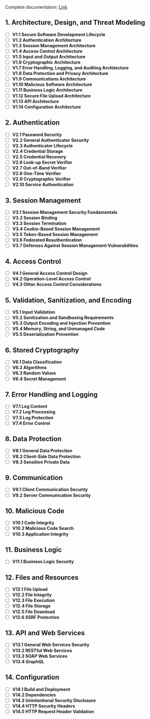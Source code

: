 Complete documentation: [Link](https://raw.githubusercontent.com/OWASP/ASVS/v4.0.3/4.0/OWASP%20Application%20Security%20Verification%20Standard%204.0.3-es.pdf) 


## 1. Architecture, Design, and Threat Modeling
- [ ] **V1.1 Secure Software Development Lifecycle**
- [ ] **V1.2 Authentication Architecture**
- [ ] **V1.3 Session Management Architecture**
- [ ] **V1.4 Access Control Architecture**
- [ ] **V1.5 Input and Output Architecture**
- [ ] **V1.6 Cryptographic Architecture**
- [ ] **V1.7 Error Handling, Logging, and Auditing Architecture**
- [ ] **V1.8 Data Protection and Privacy Architecture**
- [ ] **V1.9 Communications Architecture**
- [ ] **V1.10 Malicious Software Architecture**
- [ ] **V1.11 Business Logic Architecture**
- [ ] **V1.12 Secure File Upload Architecture**
- [ ] **V1.13 API Architecture**
- [ ] **V1.14 Configuration Architecture**

## 2. Authentication
- [ ] **V2.1 Password Security**
- [ ] **V2.2 General Authenticator Security**
- [ ] **V2.3 Authenticator Lifecycle**
- [ ] **V2.4 Credential Storage**
- [ ] **V2.5 Credential Recovery**
- [ ] **V2.6 Look-up Secret Verifier**
- [ ] **V2.7 Out-of-Band Verifier**
- [ ] **V2.8 One-Time Verifier**
- [ ] **V2.9 Cryptographic Verifier**
- [ ] **V2.10 Service Authentication**

## 3. Session Management
- [ ] **V3.1 Session Management Security Fundamentals**
- [ ] **V3.2 Session Binding**
- [ ] **V3.3 Session Termination**
- [ ] **V3.4 Cookie-Based Session Management**
- [ ] **V3.5 Token-Based Session Management**
- [ ] **V3.6 Federated Reauthentication**
- [ ] **V3.7 Defenses Against Session Management Vulnerabilities**

## 4. Access Control
- [ ] **V4.1 General Access Control Design**
- [ ] **V4.2 Operation-Level Access Control**
- [ ] **V4.3 Other Access Control Considerations**

## 5. Validation, Sanitization, and Encoding
- [ ] **V5.1 Input Validation**
- [ ] **V5.2 Sanitization and Sandboxing Requirements**
- [ ] **V5.3 Output Encoding and Injection Prevention**
- [ ] **V5.4 Memory, String, and Unmanaged Code**
- [ ] **V5.5 Deserialization Prevention**

## 6. Stored Cryptography
- [ ] **V6.1 Data Classification**
- [ ] **V6.2 Algorithms**
- [ ] **V6.3 Random Values**
- [ ] **V6.4 Secret Management**

## 7. Error Handling and Logging
- [ ] **V7.1 Log Content**
- [ ] **V7.2 Log Processing**
- [ ] **V7.3 Log Protection**
- [ ] **V7.4 Error Control**

## 8. Data Protection
- [ ] **V8.1 General Data Protection**
- [ ] **V8.2 Client-Side Data Protection**
- [ ] **V8.3 Sensitive Private Data**

## 9. Communication
- [ ] **V9.1 Client Communication Security**
- [ ] **V9.2 Server Communication Security**

## 10. Malicious Code
- [ ] **V10.1 Code Integrity**
- [ ] **V10.2 Malicious Code Search**
- [ ] **V10.3 Application Integrity**

## 11. Business Logic
- [ ] **V11.1 Business Logic Security**

## 12. Files and Resources
- [ ] **V12.1 File Upload**
- [ ] **V12.2 File Integrity**
- [ ] **V12.3 File Execution**
- [ ] **V12.4 File Storage**
- [ ] **V12.5 File Download**
- [ ] **V12.6 SSRF Protection**

## 13. API and Web Services
- [ ] **V13.1 General Web Services Security**
- [ ] **V13.2 RESTful Web Services**
- [ ] **V13.3 SOAP Web Services**
- [ ] **V13.4 GraphQL**

## 14. Configuration
- [ ] **V14.1 Build and Deployment**
- [ ] **V14.2 Dependencies**
- [ ] **V14.3 Unintentional Security Disclosure**
- [ ] **V14.4 HTTP Security Headers**
- [ ] **V14.5 HTTP Request Header Validation**
